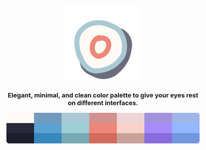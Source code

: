 
<p align="center">
  <img alt="Serendipity logo" src="https://raw.githubusercontent.com/Serendipity-Theme/.github/main/profile/Slogo.png" height="200" />
</p>
<h3 align="center">Elegant, minimal, and clean color palette to give your eyes rest on different interfaces.
</h3>
<p align="center">
  <img alt="Midnight" src="https://raw.githubusercontent.com/Serendipity-Theme/.github/main/profile/palettes.png" height="80" width="600" />
</p>
